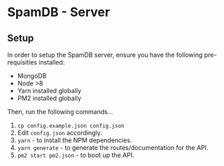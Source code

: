 # SpamDB - Server

## Setup

In order to setup the SpamDB server, ensure you have the following pre-requisities installed:
- MongoDB
- Node >8
- Yarn installed globally
- PM2 installed globally

Then, run the following commands...
1. `cp config.example.json config.json`
1. Edit `config.json` accordingly.
1. `yarn` - to install the NPM dependencies.
1. `yarn generate` - to generate the routes/documentation for the API.
1. `pm2 start pm2.json` - to boot up the API.
